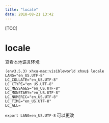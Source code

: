 ```yaml
---
title: "locale"
date: 2018-08-21 13:42
---
```


[TOC]



# locale 

查看本地语言环境

```
(env3.5.3) xhxu-mac:visibleworld xhxu$ locale
LANG="en_US.UTF-8"
LC_COLLATE="en_US.UTF-8"
LC_CTYPE="en_US.UTF-8"
LC_MESSAGES="en_US.UTF-8"
LC_MONETARY="en_US.UTF-8"
LC_NUMERIC="en_US.UTF-8"
LC_TIME="en_US.UTF-8"
LC_ALL=
```



`export LANG=en_US.UTF-8` 可以更改
